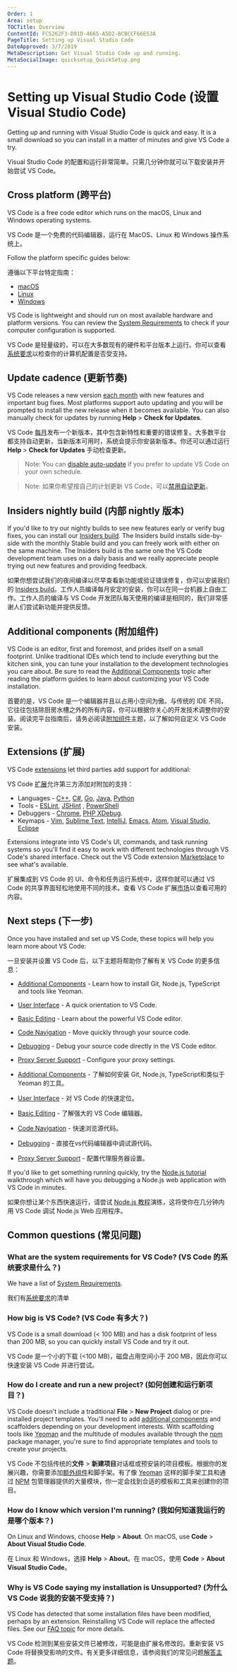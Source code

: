 ```yaml
---
Order: 1
Area: setup
TOCTitle: Overview
ContentId: FC5262F3-D91D-4665-A5D2-BCBCCF66E53A
PageTitle: Setting up Visual Studio Code
DateApproved: 3/7/2019
MetaDescription: Get Visual Studio Code up and running.
MetaSocialImage: quicksetup_QuickSetup.png
---
```

# Setting up Visual Studio Code (设置 Visual Studio Code)

Getting up and running with Visual Studio Code is quick and easy. It is a small download so you can install in a matter of minutes and give VS Code a try.

Visual Studio Code 的配置和运行非常简单。只需几分钟你就可以下载安装并开始尝试 VS Code。

## Cross platform (跨平台)

VS Code is a free code editor which runs on the macOS, Linux and Windows operating systems.

VS Code 是一个免费的代码编辑器，运行在 MacOS、Linux 和 Windows 操作系统上。

Follow the platform specific guides below:

遵循以下平台特定指南：

* [macOS](/docs/setup/mac.md)
* [Linux](/docs/setup/linux.md)
* [Windows](/docs/setup/windows.md)

VS Code is lightweight and should run on most available hardware and platform versions. You can review the [System Requirements](/docs/supporting/requirements.md) to check if your computer configuration is supported.

VS Code 是轻量级的，可以在大多数现有的硬件和平台版本上运行。你可以查看[系统要求](/docs/supporting/requirements.md)以检查你的计算机配置是否受支持。

## Update cadence (更新节奏)

VS Code releases a new version [each month](/updates) with new features and important bug fixes. Most platforms support auto updating and you will be prompted to install the new release when it becomes available. You can also manually check for updates by running **Help** > **Check for Updates**.

VS Code [每月](/updates)发布一个新版本，其中包含新特性和重要的错误修复。大多数平台都支持自动更新，当新版本可用时，系统会提示你安装新版本。你还可以通过运行 **Help** > **Check for Updates** 手动检查更新。

>Note: You can [disable auto-update](/docs/supporting/faq.md#how-do-i-opt-out-of-vs-code-autoupdates) if you prefer to update VS Code on your own schedule.

>Note: 如果你希望按自己的计划更新 VS Code，可以[禁用自动更新](/docs/supporting/faq.md#how-do-i-opt-out-of-vs-code-autoupdates)。

## Insiders nightly build (内部 nightly 版本)

If you'd like to try our nightly builds to see new features early or verify bug fixes, you can install our [Insiders build](/insiders). The Insiders build installs side-by-side with the monthly Stable build and you can freely work with either on the same machine. The Insiders build is the same one the VS Code development team uses on a daily basis and we really appreciate people trying out new features and providing feedback.

如果你想尝试我们的夜间编译以尽早查看新功能或验证错误修复，你可以安装我们的 [Insiders build](/insiders)。工作人员编译每月安定的安装，你可以在同一台机器上自由工作。工作人员的编译与 VS Code 开发团队每天使用的编译是相同的，我们非常感谢人们尝试新功能并提供反馈。

## Additional components (附加组件)

VS Code is an editor, first and foremost, and prides itself on a small footprint. Unlike traditional IDEs which tend to include everything but the kitchen sink, you can tune your installation to the development technologies you care about. Be sure to read the [Additional Components](/docs/setup/additional-components.md) topic after reading the platform guides to learn about customizing your VS Code installation.

首要的是，VS Code 是一个编辑器并且以占用小空间为傲。与传统的 IDE 不同，它往往包括除厨房水槽之外的所有内容，你可以根据你关心的开发技术调整你的安装。阅读完平台指南后，请务必阅读[附加组件](/docs/setup/additional-components.md)主题，以了解如何自定义 VS Code 安装。

## Extensions (扩展)

VS Code [extensions](/docs/editor/extension-gallery.md) let third parties add support for additional:

VS Code [扩展](/docs/editor/extension-gallery.md)允许第三方添加对附加的支持：

* Languages - [C++](/docs/languages/cpp.md), [C#](/docs/languages/csharp.md), [Go](/docs/languages/go.md), [Java](/docs/languages/java.md), [Python](/docs/languages/python.md)
* Tools - [ESLint](https://marketplace.visualstudio.com/items/dbaeumer.vscode-eslint), [JSHint](https://marketplace.visualstudio.com/items/dbaeumer.jshint) , [PowerShell](https://marketplace.visualstudio.com/items?itemName=ms-vscode.PowerShell)
* Debuggers - [Chrome](https://marketplace.visualstudio.com/items?itemName=msjsdiag.debugger-for-chrome), [PHP XDebug](https://marketplace.visualstudio.com/items?itemName=felixfbecker.php-debug).
* Keymaps - [Vim](https://marketplace.visualstudio.com/items?itemName=vscodevim.vim), [Sublime Text](https://marketplace.visualstudio.com/items?itemName=ms-vscode.sublime-keybindings), [IntelliJ](https://marketplace.visualstudio.com/items?itemName=k--kato.intellij-idea-keybindings), [Emacs](https://marketplace.visualstudio.com/items?itemName=hiro-sun.vscode-emacs), [Atom](https://marketplace.visualstudio.com/items?itemName=ms-vscode.atom-keybindings), [Visual Studio](https://marketplace.visualstudio.com/items?itemName=ms-vscode.vs-keybindings), [Eclipse](https://marketplace.visualstudio.com/items?itemName=alphabotsec.vscode-eclipse-keybindings)

Extensions integrate into VS Code's UI, commands, and task running systems so you'll find it easy to work with different technologies through VS Code's shared interface. Check out the VS Code extension [Marketplace](https://marketplace.visualstudio.com/vscode) to see what's available.

扩展集成到 VS Code 的 UI、命令和任务运行系统中，这样你就可以通过 VS Code 的共享界面轻松地使用不同的技术。查看 VS Code 扩展[市场](https://marketplace.visualstudio.com/vscode)以查看可用的内容。

## Next steps (下一步)

Once you have installed and set up VS Code, these topics will help you learn more about VS Code:

一旦安装并设置 VS Code 后，以下主题将帮助你了解有关  VS Code 的更多信息：

* [Additional Components](/docs/setup/additional-components.md) - Learn how to install Git, Node.js, TypeScript and tools like Yeoman.
* [User Interface](/docs/getstarted/userinterface.md) - A quick orientation to VS Code.
* [Basic Editing](/docs/editor/codebasics.md) - Learn about the powerful VS Code editor.
* [Code Navigation](/docs/editor/editingevolved.md) - Move quickly through your source code.
* [Debugging](/docs/editor/debugging.md) - Debug your source code directly in the VS Code editor.
* [Proxy Server Support](/docs/setup/network.md) - Configure your proxy settings.

* [Additional Components](/docs/setup/additional-components.md) - 了解如何安装 Git, Node.js, TypeScript和类似于 Yeoman 的工具。
* [User Interface](/docs/getstarted/userinterface.md) - 对 VS Code 的快速定位。
* [Basic Editing](/docs/editor/codebasics.md) - 了解强大的 VS Code 编辑器。
* [Code Navigation](/docs/editor/editingevolved.md) - 快速浏览源代码。
* [Debugging](/docs/editor/debugging.md) - 直接在vs代码编辑器中调试源代码。
* [Proxy Server Support](/docs/setup/network.md) - 配置代理服务器设置。

If you'd like to get something running quickly, try the [Node.js tutorial](/docs/nodejs/nodejs-tutorial.md) walkthrough which will have you debugging a Node.js web application with VS Code in minutes.

如果你想让某个东西快速运行，请尝试 [Node.js 教程](/docs/nodejs/nodejs-tutorial.md)演练，这将使你在几分钟内用 VS Code 调试 Node.js Web 应用程序。

## Common questions (常见问题)

### What are the system requirements for VS Code? (VS Code 的系统要求是什么？)

We have a list of [System Requirements](/docs/supporting/requirements.md).

我们有[系统要求](/docs/supporting/requirements.md)的清单

### How big is VS Code? (VS Code 有多大？)

VS Code is a small download (< 100 MB) and has a disk footprint of less than 200 MB, so you can quickly install VS Code and try it out.

VS Code 是一个小的下载 (<100 MB)，磁盘占用空间小于 200 MB，因此你可以快速安装 VS Code 并进行尝试。

### How do I create and run a new project? (如何创建和运行新项目？)

VS Code doesn't include a traditional **File** > **New Project** dialog or pre-installed project templates. You'll need to add [additional components](/docs/setup/additional-components.md) and scaffolders depending on your development interests. With scaffolding tools like [Yeoman](http://yeoman.io/) and the multitude of modules available through the [npm](https://www.npmjs.com/) package manager, you're sure to find appropriate templates and tools to create your projects.

VS Code 不包括传统的**文件** > **新建项目**对话框或预安装的项目模板。根据你的发展兴趣，你需要添加[额外组件](/docs/setup/additional-components.md)和脚手架。有了像 [Yeoman](http://yeoman.io/) 这样的脚手架工具和通过 [NPM](https://www.npmjs.com/) 包管理器提供的大量模块，你一定会找到合适的模板和工具来创建你的项目。

### How do I know which version I'm running? (我如何知道我运行的是哪个版本？)

On Linux and Windows, choose **Help** > **About**. On macOS, use **Code** > **About Visual Studio Code**.

在 Linux 和 Windows，选择 **Help** > **About**。在 macOS，使用 **Code** > **About Visual Studio Code**。

### Why is VS Code saying my installation is Unsupported? (为什么 VS Code 说我的安装不受支持？)

VS Code has detected that some installation files have been modified, perhaps by an extension. Reinstalling VS Code will replace the affected files. See our [FAQ topic](/docs/supporting/faq.md#installation-appears-to-be-corrupt-unsupported) for more details.

VS Code 检测到某些安装文件已被修改，可能是由扩展名修改的。重新安装 VS Code 将替换受影响的文件。有关更多详细信息，请参阅我们的常见问题[解答主题](/docs/supporting/faq.md#installation-appears-to-be-corrupt-unsupported)。
